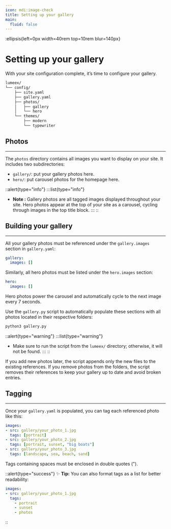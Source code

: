 ```yaml
---
icon: mdi:image-check
title: Setting up your gallery
main:
  fluid: false
---
```

:ellipsis{left=0px width=40rem top=10rem blur=140px}
# Setting up your gallery

With your site configuration complete, it’s time to configure your gallery.

```sh hl_lines="4 5 6 7"
lumeex/
└── config/
    ├── site.yaml
    ├── gallery.yaml
    ├── photos/
    │   ├── gallery
    │   └── hero
    └── themes/
        ├── modern
        └── typewriter 
```


## Photos
---

The `photos` directory contains all images you want to display on your site. It includes two subdirectories:
- `gallery/`: put your gallery photos here.  
- `hero/`: put carousel photos for the homepage here.

::alert{type="info"}
:::list{type="info"}
- __Note :__ Gallery photos are all tagged images displayed throughout your site. Hero photos appear at the top of your site as a carousel, cycling through images in the top title block.
:::
::

## Building your gallery
---

All your gallery photos must be referenced under the `gallery.images` section in `gallery.yaml`:
```yaml
gallery:
  images: []
```

Similarly, all hero photos must be listed under the `hero.images` section:
```yaml
hero:
  images: []
```
Hero photos power the carousel and automatically cycle to the next image every 7 seconds.

Use the `gallery.py` script to automatically populate these sections with all photos located in their respective folders:

```sh
python3 gallery.py
```

::alert{type="warning"}
:::list{type="warning"}
  - Make sure to run the script from the `lumeex/` directory; otherwise, it will not be found.
:::
::

If you add new photos later, the script appends only the new files to the existing references. If you remove photos from the folders, the script removes their references to keep your gallery up to date and avoid broken entries.

## Tagging
---

Once your `gallery.yaml` is populated, you can tag each referenced photo like this:

```yaml
images:
- src: gallery/your_photo_1.jpg
  tags: [portrait]
- src: gallery/your_photo_2.jpg
  tags: [portrait, sunset, "big boats"]
- src: gallery/your_photo_3.jpg
  tags: [landscape, sea, beach, sand]
```

Tags containing spaces must be enclosed in double quotes (").

::alert{type="success"}
✨ __Tip:__ You can also format tags as a list for better readability:
```yaml
images:
- src: gallery/your_photo_1.jpg
  tags: 
    - portrait
    - sunset
    - photos
```
::

